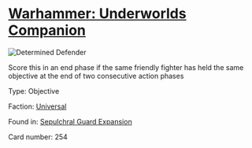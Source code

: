 # [Warhammer: Underworlds Companion](https://guidokessels.github.io/wh-underworlds)

  

![Determined Defender](https://warhammerunderworlds.com/wp-content/uploads/sites/6/2017/12/254_ENG-Determined-Defender.png)

Score this in an end phase if the same friendly fighter has held the same objective at the end of two consecutive action phases

Type: Objective

Faction: [Universal](https://guidokessels.github.io/wh-underworlds/factions/universal)

Found in: [Sepulchral Guard Expansion](https://guidokessels.github.io/wh-underworlds/locations/sepulchral-guard-expansion)

Card number: 254
